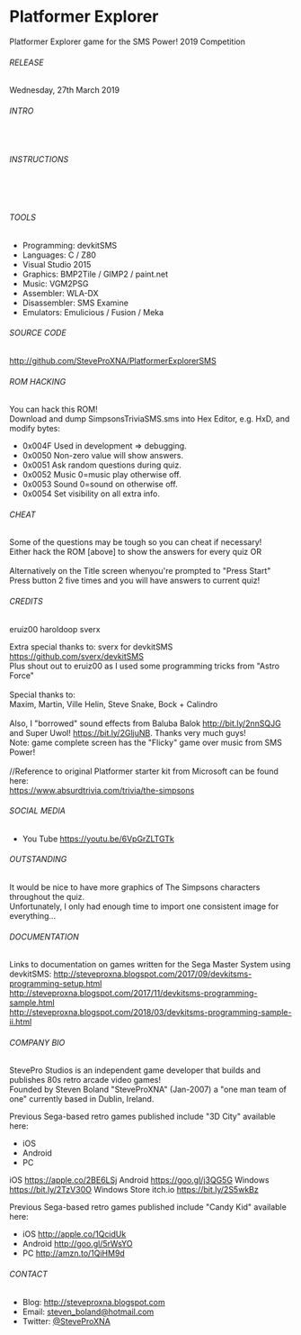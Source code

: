 # Platformer Explorer
Platformer Explorer game for the SMS Power! 2019 Competition

###### RELEASE
Wednesday, 27th March 2019

###### INTRO

<br />


###### INSTRUCTIONS

<br />

<br />


###### TOOLS
- Programming:	devkitSMS
- Languages:	C / Z80
- Visual Studio 2015
- Graphics:		BMP2Tile / GIMP2 / paint.net
- Music:		VGM2PSG
- Assembler:	WLA-DX
- Disassembler:	SMS Examine
- Emulators:	Emulicious / Fusion / Meka

###### SOURCE CODE
http://github.com/SteveProXNA/PlatformerExplorerSMS

###### ROM HACKING
You can hack this ROM!  
Download and dump SimpsonsTriviaSMS.sms into Hex Editor, e.g. HxD, and modify bytes:
- 0x004F	Used in development => debugging.
- 0x0050	Non-zero value will show answers.
- 0x0051	Ask random questions during quiz.
- 0x0052	Music 0=music play otherwise off.
- 0x0053	Sound	0=sound on otherwise off.
- 0x0054	Set visibility on all extra info.

###### CHEAT
Some of the questions may be tough so you can cheat if necessary!
<br />
Either hack the ROM [above] to show the answers for every quiz OR
<br />
<br />
Alternatively on the Title screen whenyou're prompted to "Press Start"
<br />
Press button 2 five times and you will have answers to current quiz!

###### CREDITS
eruiz00
haroldoop
sverx

Extra special thanks to: sverx for devkitSMS https://github.com/sverx/devkitSMS
<br />
Plus shout out to eruiz00 as I used some programming tricks from "Astro Force"
<br />
<br />
Special thanks to:
<br />
Maxim, Martin, Ville Helin, Steve Snake, Bock + Calindro
<br />
<br />
Also, I "borrowed" sound effects from Baluba Balok http://bit.ly/2nnSQJG 
<br />and Super Uwol! https://bit.ly/2GljuNB.  Thanks very much guys!
<br />
Note: game complete screen has the "Flicky" game over music from SMS Power!
<br />
<br />
//Reference to original Platformer starter kit from Microsoft can be found here:
<br />
https://www.absurdtrivia.com/trivia/the-simpsons

###### SOCIAL MEDIA
- You Tube https://youtu.be/6VpGrZLTGTk

###### OUTSTANDING
It would be nice to have more graphics of The Simpsons characters throughout the quiz.
<br />
Unfortunately, I only had enough time to import  one consistent image for everything...

###### DOCUMENTATION
Links to documentation on games written for the Sega Master System using devkitSMS:
http://steveproxna.blogspot.com/2017/09/devkitsms-programming-setup.html
<br />
http://steveproxna.blogspot.com/2017/11/devkitsms-programming-sample.html
<br />
http://steveproxna.blogspot.com/2018/03/devkitsms-programming-sample-ii.html

 
###### COMPANY BIO
StevePro Studios is an independent game developer that builds and publishes 80s retro arcade video games!
<br />
Founded by Steven Boland "SteveProXNA" (Jan-2007) a "one man team of one" currently based in Dublin, Ireland.

Previous Sega-based retro games published include "3D City" available here:
- iOS		
- Android	
- PC		

iOS https://apple.co/2BE6LSj
Android https://goo.gl/j3QG5G
Windows https://bit.ly/2TzV30O			Windows Store
itch.io https://bit.ly/2S5wkBz


Previous Sega-based retro games published include "Candy Kid" available here:
- iOS		http://apple.co/1QcidUk
- Android	http://goo.gl/5rWsYO
- PC		http://amzn.to/1QiHM9d

###### CONTACT
- Blog:		http://steveproxna.blogspot.com
- Email:	steven_boland@hotmail.com
- Twitter:	[@SteveProXNA](http://twitter.com/SteveProXNA)
